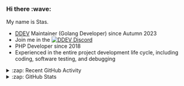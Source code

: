 <h3>Hi there :wave:</h3>

My name is Stas.

- [DDEV](https://github.com/ddev/ddev) Maintainer (Golang Developer) since Autumn 2023
- Join me in the [![DDEV Discord](https://img.shields.io/discord/664580571770388500?logo=discord&logoColor=%23fff&label=DDEV%20Discord&link=https%3A%2F%2Fddev.com%2Fs%2Fdiscord)](https://ddev.com/s/discord)
- PHP Developer since 2018
- Experienced in the entire project development life cycle, including coding, software testing, and debugging

<details>
  <summary>:zap: Recent GitHub Activity</summary>

<!--RECENT_ACTIVITY:start-->
1. ✌️ Released [v0.3.0: Worker mode](https://github.com/stasadev/ddev-frankenphp/releases/tag/v0.3.0) in [stasadev/ddev-frankenphp](https://github.com/stasadev/ddev-frankenphp)<br>
2. 🎉 Merged PR [#21](https://github.com/stasadev/ddev-frankenphp/pull/21) in [stasadev/ddev-frankenphp](https://github.com/stasadev/ddev-frankenphp)<br>
3. 💪 Opened PR [#21](https://github.com/stasadev/ddev-frankenphp/pull/21) in [stasadev/ddev-frankenphp](https://github.com/stasadev/ddev-frankenphp)<br>
4. ✔️ Closed issue [#18](https://github.com/stasadev/ddev-frankenphp/issues/18) in [stasadev/ddev-frankenphp](https://github.com/stasadev/ddev-frankenphp)<br>
5. 🎉 Merged PR [#20](https://github.com/stasadev/ddev-frankenphp/pull/20) in [stasadev/ddev-frankenphp](https://github.com/stasadev/ddev-frankenphp)<br>
6. 💪 Opened PR [#20](https://github.com/stasadev/ddev-frankenphp/pull/20) in [stasadev/ddev-frankenphp](https://github.com/stasadev/ddev-frankenphp)<br>
7. 💬 Commented on [#408](https://github.com/ddev/ddev.com/pull/408#discussion_r2230962330) in [ddev/ddev.com](https://github.com/ddev/ddev.com)<br>
8. 🎉 Merged PR [#19](https://github.com/stasadev/ddev-frankenphp/pull/19) in [stasadev/ddev-frankenphp](https://github.com/stasadev/ddev-frankenphp)<br>
9. 💪 Opened PR [#19](https://github.com/stasadev/ddev-frankenphp/pull/19) in [stasadev/ddev-frankenphp](https://github.com/stasadev/ddev-frankenphp)<br>
10. 💬 Commented on [#18](https://github.com/stasadev/ddev-frankenphp/issues/18#issuecomment-3117362065) in [stasadev/ddev-frankenphp](https://github.com/stasadev/ddev-frankenphp)<br>
11. 💬 Commented on [#408](https://github.com/ddev/ddev.com/pull/408#discussion_r2230748162) in [ddev/ddev.com](https://github.com/ddev/ddev.com)<br>
12. 💬 Commented on [#408](https://github.com/ddev/ddev.com/pull/408#discussion_r2230743388) in [ddev/ddev.com](https://github.com/ddev/ddev.com)<br>
13. 👍 Approved [#408](https://github.com/ddev/ddev.com/pull/408#pullrequestreview-3054907518) in [ddev/ddev.com](https://github.com/ddev/ddev.com)<br>
14. 👍 Approved [#408](https://github.com/ddev/ddev.com/pull/408#pullrequestreview-3054907518) in [ddev/ddev.com](https://github.com/ddev/ddev.com)<br>
15. 💬 Commented on [#408](https://github.com/ddev/ddev.com/pull/408#discussion_r2230729008) in [ddev/ddev.com](https://github.com/ddev/ddev.com)<br>
16. 💬 Commented on [#7484](https://github.com/ddev/ddev/issues/7484#issuecomment-3116831626) in [ddev/ddev](https://github.com/ddev/ddev)<br>
17. 💬 Commented on [#1](https://github.com/froboy/ddev-tsh/pull/1#discussion_r2230403454) in [froboy/ddev-tsh](https://github.com/froboy/ddev-tsh)<br>
18. 💬 Commented on [#1](https://github.com/froboy/ddev-tsh/pull/1#discussion_r2230420206) in [froboy/ddev-tsh](https://github.com/froboy/ddev-tsh)<br>
19. 💬 Commented on [#1](https://github.com/froboy/ddev-tsh/pull/1#discussion_r2230410606) in [froboy/ddev-tsh](https://github.com/froboy/ddev-tsh)<br>
20. 💬 Commented on [#7483](https://github.com/ddev/ddev/pull/7483#issuecomment-3114388187) in [ddev/ddev](https://github.com/ddev/ddev)<br>
<!--RECENT_ACTIVITY:end-->

</details>

<details>
  <summary>:zap: GitHub Stats</summary>

  <picture>
    <source
      srcset="https://github-readme-stats.vercel.app/api?username=stasadev&show_icons=true&count_private=true&include_all_commits=true&hide_border=true&theme=tokyonight"
      media="(prefers-color-scheme: dark)"
    />
    <source
      srcset="https://github-readme-stats.vercel.app/api?username=stasadev&show_icons=true&count_private=true&include_all_commits=true&hide_border=true"
      media="(prefers-color-scheme: light), (prefers-color-scheme: no-preference)"
    />
    <img src="https://github-readme-stats.vercel.app/api?username=stasadev&show_icons=true&count_private=true&include_all_commits=true&hide_border=true" />
  </picture>

</details>
